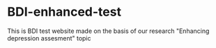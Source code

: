 # BDI-enhanced-test
This is BDI test website made on the basis of our research "Enhancing depression assesment" topic
